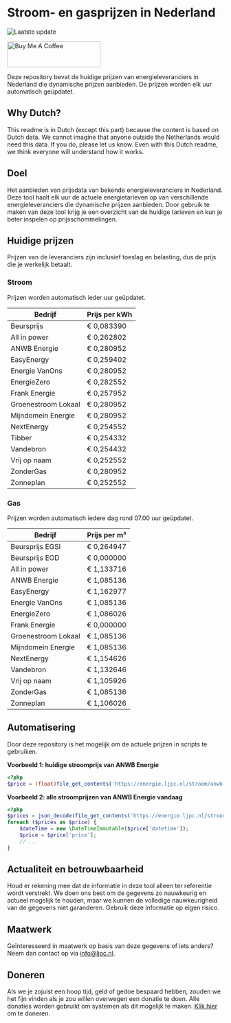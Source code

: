 # Stroom- en gasprijzen in Nederland

![Laatste update](https://img.shields.io/badge/laatste%20update-2024--03--07%2020%3A00%20CET-brightgreen)

<a href="https://www.buymeacoffee.com/Lars-" target="_blank"><img src="https://cdn.buymeacoffee.com/buttons/v2/default-orange.png" alt="Buy Me A Coffee" height="60" style="height: 60px !important;width: 217px !important;" ></a>

Deze repository bevat de huidige prijzen van energieleveranciers in Nederland die dynamische prijzen aanbieden. De prijzen worden elk uur automatisch geüpdatet.

## Why Dutch?

This readme is in Dutch (except this part) because the content is based on Dutch data. We cannot imagine that anyone outside the Netherlands would need this data. If you do, please let us know. Even with this Dutch readme, we think
everyone will understand how it works.

## Doel

Het aanbieden van prijsdata van bekende energieleveranciers in Nederland. Deze tool haalt elk uur de actuele energietarieven op van verschillende energieleveranciers die dynamische prijzen aanbieden. Door gebruik te maken van deze tool
krijg je een overzicht van de huidige tarieven en kun je beter inspelen op prijsschommelingen.

## Huidige prijzen

Prijzen van de leveranciers zijn inclusief toeslag en belasting, dus de prijs die je werkelijk betaalt.

### Stroom

Prijzen worden automatisch ieder uur geüpdatet.

 Bedrijf | Prijs per kWh 
---------|---------------
Beursprijs | € 0,083390
All in power | € 0,262802
ANWB Energie | € 0,280952
EasyEnergy | € 0,259402
Energie VanOns | € 0,280952
EnergieZero | € 0,282552
Frank Energie | € 0,257952
Groenestroom Lokaal | € 0,280952
Mijndomein Energie | € 0,280952
NextEnergy | € 0,254552
Tibber | € 0,254332
Vandebron | € 0,254432
Vrij op naam | € 0,252552
ZonderGas | € 0,280952
Zonneplan | € 0,252552


### Gas

Prijzen worden automatisch iedere dag rond 07.00 uur geüpdatet.

 Bedrijf | Prijs per m³ 
---------|--------------
Beursprijs EGSI | € 0,264947
Beursprijs EOD | € 0,000000
All in power | € 1,133716
ANWB Energie | € 1,085136
EasyEnergy | € 1,162977
Energie VanOns | € 1,085136
EnergieZero | € 1,086026
Frank Energie | € 0,000000
Groenestroom Lokaal | € 1,085136
Mijndomein Energie | € 1,085136
NextEnergy | € 1,154626
Vandebron | € 1,132646
Vrij op naam | € 1,105926
ZonderGas | € 1,085136
Zonneplan | € 1,106026


## Automatisering

Door deze repository is het mogelijk om de actuele prijzen in scripts te gebruiken.

**Voorbeeld 1: huidige stroomprijs van ANWB Energie**

```php
<?php
$price = (float)file_get_contents('https://energie.ljpc.nl/stroom/anwb-energie-nu.txt');

```

**Voorbeeld 2: alle stroomprijzen van ANWB Energie vandaag**

```php
<?php
$prices = json_decode(file_get_contents('https://energie.ljpc.nl/stroom/all-in-power-vandaag.json'),true);
foreach ($prices as $price) {
    $dateTime = new \DateTimeImmutable($price['datetime']);
    $price = $price['price'];
    // ...
}
```

## Actualiteit en betrouwbaarheid

Houd er rekening mee dat de informatie in deze tool alleen ter referentie wordt verstrekt. We doen ons best om de gegevens zo nauwkeurig en actueel mogelijk te houden, maar we kunnen de volledige nauwkeurigheid van de gegevens niet
garanderen. Gebruik deze informatie op eigen risico.

## Maatwerk

Geïnteresseerd in maatwerk op basis van deze gegevens of iets anders? Neem dan contact op
via [info@ljpc.nl](mailto:info@ljpc.nl?subject=Energie%20prijzen).

## Doneren

Als we je zojuist een hoop tijd, geld of gedoe bespaard hebben, zouden we het fijn vinden als je zou willen overwegen een
donatie te doen. Alle donaties worden gebruikt om systemen als dit mogelijk te
maken. [Klik hier](https://www.buymeacoffee.com/Lars-) om te doneren.
